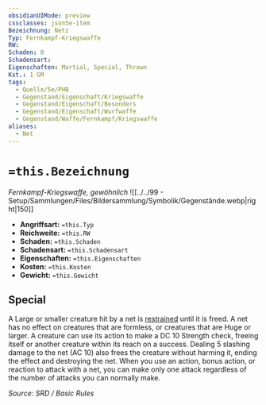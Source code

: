 ```yaml
---
obsidianUIMode: preview
cssclasses: json5e-item
Bezeichnung: Netz
Typ: Fernkampf-Kriegswaffe
RW:
Schaden: 0
Schadensart:
Eigenschaften: Martial, Special, Thrown
Kst.: 1 GM
tags:
  - Quelle/5e/PHB
  - Gegenstand/Eigenschaft/Kriegswaffe
  - Gegenstand/Eigenschaft/Besonders
  - Gegenstand/Eigenschaft/Wurfwaffe
  - Gegenstand/Waffe/Fernkampf/Kriegswaffe
aliases:
  - Net
---
```

# `=this.Bezeichnung`
*Fernkampf-Kriegswaffe, gewöhnlich*
![[../../99 - Setup/Sammlungen/Files/Bildersammlung/Symbolik/Gegenstände.webp|right|150]]

- **Angriffsart:** `=this.Typ`
- **Reichweite:** `=this.RW`
- **Schaden:** `=this.Schaden`
- **Schadensart:** `=this.Schadensart`
- **Eigenschaften:** `=this.Eigenschaften`
- **Kosten:** `=this.Kosten`
- **Gewicht:** `=this.Gewicht`

## Special

A Large or smaller creature hit by a net is [restrained](rules/conditions.md#restrained) until it is freed. A net has no effect on creatures that are formless, or creatures that are Huge or larger. A creature can use its action to make a DC 10 Strength check, freeing itself or another creature within its reach on a success. Dealing 5 slashing damage to the net (AC 10) also frees the creature without harming it, ending the effect and destroying the net. When you use an action, bonus action, or reaction to attack with a net, you can make only one attack regardless of the number of attacks you can normally make.

*Source: SRD / Basic Rules*